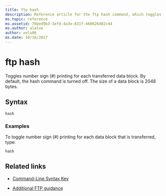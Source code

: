 ```yaml
---
title: ftp hash
description: Reference article for the ftp hash command, which toggles number sign (#) printing for each transferred data block.
ms.topic: reference
ms.assetid: 76bed9b3-3efd-4a3e-831f-460626d02c44
ms.author: alalve
author: xelu86
ms.date: 10/16/2017
---
```


# ftp hash



Toggles number sign (#) printing for each transferred data block. By default, the hash command is turned off. The size of a data block is 2048 bytes.

## Syntax

```
hash
```

### Examples

To toggle number sign (#) printing for each data block that is transferred, type:

```
hash
```

## Related links

- [Command-Line Syntax Key](command-line-syntax-key.md)

- [Additional FTP guidance](/previous-versions/orphan-topics/ws.10/cc756013(v=ws.10))
